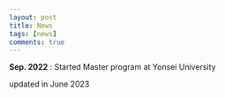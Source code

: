 ```yaml
---
layout: post
title: News
tags: [news]
comments: true
---
```



**Sep. 2022** : Started Master program at Yonsei University


updated in June 2023
